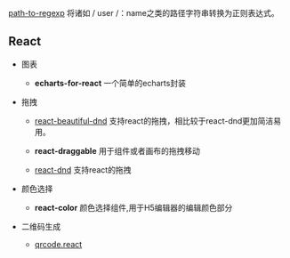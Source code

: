 [path-to-regexp](https://www.npmjs.com/package/path-to-regexp) 将诸如 / user /：name之类的路径字符串转换为正则表达式。

## React

* 图表
  * <strong>echarts-for-react</strong> 一个简单的echarts封装

* 拖拽
  * [react-beautiful-dnd](https://www.npmjs.com/package/react-beautiful-dnd) 支持react的拖拽，相比较于react-dnd更加简洁易用。
  
  * <strong>react-draggable</strong> 用于组件或者画布的拖拽移动
  * [react-dnd](https://www.npmjs.com/package/react-dnd) 支持react的拖拽

* 颜色选择
  * <strong>react-color</strong> 颜色选择组件,用于H5编辑器的编辑颜色部分

* 二维码生成
  * [qrcode.react](https://www.npmjs.com/package/qrcode.react)